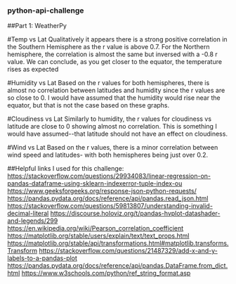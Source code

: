 ### python-api-challenge

##Part 1: WeatherPy

#Temp vs Lat
Qualitatively it appears there is a strong positive correlation in the Southern Hemisphere as the r value is above 0.7. For the Northern hemisphere, the correlation is almost the same but inversed with a -0.8 r value. We can conclude, as you get closer to the equator, the temperature rises as expected

#Humidity vs Lat
Based on the r values for both hemispheres, there is almost no correlation between latitudes and humidity since the r values are so close to 0. I would have assumed that the humidity would rise near the equator, but that is not the case based on these graphs.

#Cloudiness vs Lat
Similarly to humidity, the r values for cloudiness vs latitude are close to 0 showing almost no correlation. This is something I would have assumed--that latitude should not have an effect on cloudiness.

 #Wind vs Lat
 Based on the r values, there is a minor correlation between wind speed and latitudes- with both hemispheres being just over 0.2.


##Helpful links I used for this challenge:
https://stackoverflow.com/questions/29934083/linear-regression-on-pandas-dataframe-using-sklearn-indexerror-tuple-index-ou
https://www.geeksforgeeks.org/response-json-python-requests/
https://pandas.pydata.org/docs/reference/api/pandas.read_json.html
https://stackoverflow.com/questions/59813807/understanding-invalid-decimal-literal
https://discourse.holoviz.org/t/pandas-hvplot-datashader-and-legends/299
https://en.wikipedia.org/wiki/Pearson_correlation_coefficient
https://matplotlib.org/stable/users/explain/text/text_props.html
https://matplotlib.org/stable/api/transformations.html#matplotlib.transforms.Transform
https://stackoverflow.com/questions/21487329/add-x-and-y-labels-to-a-pandas-plot
https://pandas.pydata.org/docs/reference/api/pandas.DataFrame.from_dict.html
https://www.w3schools.com/python/ref_string_format.asp
